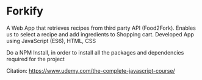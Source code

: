 # Forkify
A Web App that retrieves recipes from third party API (Food2Fork). Enables us to select a recipe and add ingredients to Shopping cart. Developed App using JavaScript (ES6), HTML, CSS

Do a NPM Install, in order to install all the packages and dependencies required for the project

Citation: https://www.udemy.com/the-complete-javascript-course/
